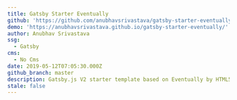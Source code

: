 ```yaml
---
title: Gatsby Starter Eventually
github: 'https://github.com/anubhavsrivastava/gatsby-starter-eventually'
demo: 'https://anubhavsrivastava.github.io/gatsby-starter-eventually/'
author: Anubhav Srivastava
ssg:
  - Gatsby
cms:
  - No Cms
date: 2019-05-12T07:05:30.000Z
github_branch: master
description: Gatsby.js V2 starter template based on Eventually by HTML5 UP
stale: false
---
```

